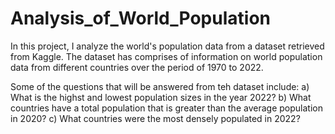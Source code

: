 # Analysis_of_World_Population
In this project, I analyze the world's population data  from a dataset retrieved from Kaggle. The dataset has comprises of information on world population data from different countries over the period of 1970 to 2022. 



Some of the questions that will be answered from teh dataset include:
a) What is the highst and lowest population sizes in the year 2022?
b) What countries have a total population that is greater than the average population in 2020?
c) What countries were the most densely populated in 2022?
